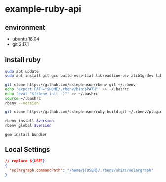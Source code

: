 # example-ruby-api

## environment
- ubuntu 18.04
- git 2.17.1

## install ruby
```sh
sudo apt update
sudo apt install git gcc build-essential libreadline-dev zlib1g-dev libssl-dev -y

git clone https://github.com/sstephenson/rbenv.git ~/.rbenv
echo 'export PATH="$HOME/.rbenv/bin:$PATH"' >> ~/.bashrc
echo 'eval "$(rbenv init -)"' >> ~/.bashrc
source ~/.bashrc
rbenv --version

git clone https://github.com/sstephenson/ruby-build.git ~/.rbenv/plugins/ruby-build

rbenv install $version
rbenv global $version

gem install bundler
```

## Local Settings
```json
// replace ${USER}
{
  "solargraph.commandPath": "/home/${USER}/.rbenv/shims/solargraph"
}
```
